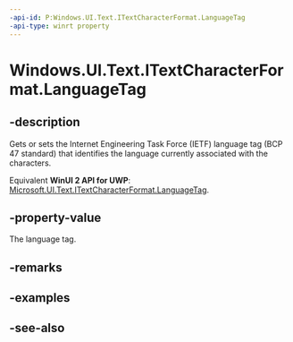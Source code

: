 ```yaml
---
-api-id: P:Windows.UI.Text.ITextCharacterFormat.LanguageTag
-api-type: winrt property
---
```


<!-- Property syntax
public string LanguageTag { get;  set; }
-->

# Windows.UI.Text.ITextCharacterFormat.LanguageTag

## -description
Gets or sets the Internet Engineering Task Force (IETF) language tag (BCP 47 standard) that identifies the language currently associated with the characters.

Equivalent **WinUI 2 API for UWP**: [Microsoft.UI.Text.ITextCharacterFormat.LanguageTag](/windows/winui/api/microsoft.ui.text.itextcharacterformat.languagetag).

## -property-value
The language tag.

## -remarks

## -examples

## -see-also
